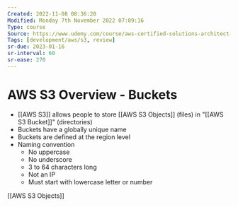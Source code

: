 ```yaml
---
Created: 2022-11-08 08:36:20
Modified: Monday 7th November 2022 07:09:16
Type: course
Source: https://www.udemy.com/course/aws-certified-solutions-architect-associate-saa-c01/?xref=E0Aed11STH4LPUQvCz0GJFABTmM=
Tags: [development/aws/s3, review]
sr-due: 2023-01-16
sr-interval: 60
sr-ease: 270
---
```


# AWS S3 Overview - Buckets

- [[AWS S3]] allows people to store [[AWS S3 Objects]] (files) in "[[AWS S3 Bucket]]" (directories)
- Buckets have a globally unique name
- Buckets are defined at the region level
- Naming convention
    - No uppercase
    - No underscore
    - 3 to 64 characters long
    - Not an IP
    - Must start with lowercase letter or number

[[AWS S3 Objects]]